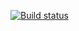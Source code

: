 [![Build status](https://ci.appveyor.com/api/projects/status/gan6t9iri442c5oa/branch/main?svg=true)](https://ci.appveyor.com/project/grgr95/postmanecho/branch/main)